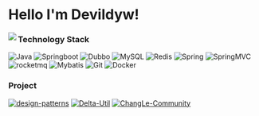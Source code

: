 # Hello I'm Devildyw! 

<img align="left" src="https://github-readme-stats.vercel.app/api?username=Ckend&include_all_commits=true&count_private-true&custom_title=Ckend'%20GitHub%20Stats&line_height=30&show_icons=true&hide_border=true&bg_color=192133&title_color=efb752&icon_color=efb752&text_color=70bed9">


### Technology Stack
![Java](https://img.shields.io/badge/-Java-192133?style=flat-square&logo=java&logoColor=white)
![Springboot](https://img.shields.io/badge/-SpringBoot-192133?style=flat-square&logo=springboot&logoColor=white)
![Dubbo](https://img.shields.io/badge/-Dubbo-192133?style=flat-square&logo=figma&logoColor=white)
![MySQL](https://img.shields.io/badge/-MySQL-192133?style=flat-square&logo=mysql&logoColor=white)
![Redis](https://img.shields.io/badge/-Redis-192133?style=flat-square&logo=redis&logoColor=white)
![Spring](https://img.shields.io/badge/-Spring-192133?style=flat-square&logo=Spring&logoColor=white)
![SpringMVC](https://img.shields.io/badge/-SpringMVC-192133?style=flat-square&logo=Spring&logoColor=white)
![rocketmq](https://img.shields.io/badge/-rocketmq-192133?style=flat-square&logo=apache-rocketmq&logoColor=white)
![Mybatis](https://img.shields.io/badge/-Mybatis-192133?style=flat-square&logo=apache&logoColor=white)
![Git](https://img.shields.io/badge/-Git-192133?style=flat-square&logo=git&logoColor=white)
![Docker](https://img.shields.io/badge/-Docker-192133?style=flat-square&logo=docker&logoColor=white)


### Project
[![design-patterns](https://img.shields.io/badge/design-patterns-192133?style=flat-square)](https://github.com/Devildyw/design-patterns)
[![Delta-Util](https://img.shields.io/badge/Delta-Util-192133?style=flat-square)](https://github.com/Devildyw/Delta-Util)
[![ChangLe-Community](https://img.shields.io/badge/ChangLe-Community-192133?style=flat-square)](https://github.com/Devildyw/J2ee-)
